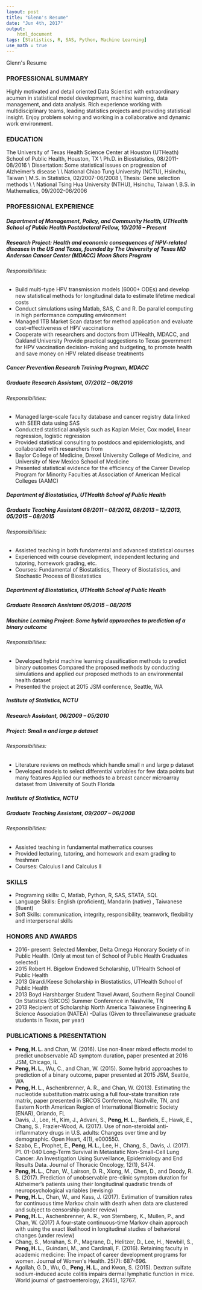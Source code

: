 ```yaml
---
layout: post
title: "Glenn's Resume"
date: "Jun 4th, 2017"
output:
    html_document
tags: [Statistics, R, SAS, Python, Machine Learning]
use_math : true
---
```

Glenn's Resume

### PROFESSIONAL SUMMARY
Highly motivated and detail oriented Data Scientist with extraordinary acumen in statistical model development, machine learning, data management, and data analysis. Rich experience working with multidisciplinary teams, leading statistics projects and providing statistical insight. Enjoy problem solving and working in a collaborative and dynamic work environment. 

### EDUCATION
The University of Texas Health Science Center at Houston (UTHeath) School of Public Health, Houston, TX \\
Ph.D. in Biostatistics, 08/2011-08/2016 \\
Dissertation: Some statistical issues on progression of Alzheimer’s disease \\
\\
National Chiao Tung University (NCTU), Hsinchu, Taiwan \\
M.S. in Statistics, 02/2007-06/2008 \\
Thesis: Gene selection methods \\
\\
National Tsing Hua University (NTHU), Hsinchu, Taiwan	\\
B.S. in Mathematics, 09/2002-06/2006

### PROFESSIONAL EXPERIENCE
##### Department of Management, Policy, and Community Health, UTHealth School of Public Health    Postdoctoral Fellow, 10/2016 – Present
##### Research Project:  Health and economic consequences of HPV-related diseases in the US and Texas, founded by The University of Texas MD Anderson Cancer Center (MDACC) Moon Shots Program
###### Responsibilities:
* Build multi-type HPV transmission models (6000+ ODEs) and develop new statistical methods for longitudinal data to estimate lifetime medical costs
* Conduct simulations using Matlab, SAS, C and R. Do parallel computing in high performance computing environment
* Managed 1TB Market Scan dataset for method application and evaluate cost-effectiveness of HPV vaccinations
* Cooperate with researchers and doctors from UTHealth, MDACC, and Oakland University
Provide practical suggestions to Texas government for HPV vaccination decision-making and budgeting, to promote health and save money on HPV related disease treatments

##### Cancer Prevention Research Training Program, MDACC
##### Graduate Research Assistant, 07/2012 – 08/2016
###### Responsibilities:
* Managed large-scale faculty database and cancer registry data linked with SEER data using SAS
* Conducted statistical analysis such as Kaplan Meier, Cox model, linear regression, logistic regression
* Provided statistical consulting to postdocs and epidemiologists, and collaborated with researchers from
* Baylor College of Medicine, Drexel University College of Medicine, and University of New Mexico School of Medicine
* Presented statistical evidence for the efficiency of the Career Develop Program for Minority Faculties at Association of American Medical Colleges (AAMC)

##### Department of Biostatistics, UTHealth School of Public Health
##### Graduate Teaching Assistant 08/2011 – 08/2012, 08/2013 – 12/2013, 05/2015 – 08/2015
###### Responsibilities: 
* Assisted teaching in both fundamental and advanced statistical courses
* Experienced with course development, independent lecturing and tutoring, homework grading, etc.
* Courses: Fundamental of Biostatistics, Theory of Biostatistics, and Stochastic Process of Biostatistics

##### Department of Biostatistics, UTHealth School of Public Health
##### Graduate Research Assistant 05/2015 – 08/2015
##### Machine Learning Project:  Some hybrid approaches to prediction of a binary outcome
###### Responsibilities:  
* Developed hybrid machine learning classification methods to predict binary outcomes
Compared the proposed methods by conducting simulations and applied our proposed methods to an environmental health dataset 
* Presented the project at 2015 JSM conference, Seattle, WA 

##### Institute of Statistics, NCTU 
##### Research Assistant, 06/2009 – 05/2010 
##### Project:  Small n and large p dataset 
###### Responsibilities:  
* Literature reviews on methods which handle small n and large p dataset
* Developed models to select differential variables for few data points but many features
Applied our methods to a breast cancer microarray dataset from University of South Florida

##### Institute of Statistics, NCTU
##### Graduate Teaching Assistant, 09/2007 – 06/2008
###### Responsibilities: 
* Assisted teaching in fundamental mathematics courses 
* Provided lecturing, tutoring, and homework and exam grading to freshmen 
* Courses: Calculus I and Calculus II 

### SKILLS
* Programing skills: C, Matlab, Python, R, SAS, STATA, SQL
* Language Skills: English (proficient), Mandarin (native) , Taiwanese (fluent)
* Soft Skills: communication, integrity, responsibility, teamwork, flexibility and interpersonal skills

### HONORS AND AWARDS
* 2016- present: Selected Member, Delta Omega Honorary Society of in Public Health. (Only at most ten of School of Public Health Graduates selected)
* 2015 Robert H. Bigelow Endowed Scholarship, UTHealth School of Public Health
* 2013 Girardi/Keese Scholarship in Biostatistics, UTHealth School of Public Health
* 2013 Boyd Harshbarger Student Travel Award, Southern Reginal Council On Statistics (SRCOS) Summer Conference in Nashville, TN 
* 2013 Recipient of Scholarship North America Taiwanese Engineering & Science Association (NATEA) -Dallas (Given to threeTaiwanese graduate students in Texas, per year)

### PUBLICATIONS & PRESENTATION
* __Peng, H. L.__ and Chan, W. (2016). Use non-linear mixed effects model to predict unobservable AD symptom duration, paper presented at 2016 JSM, Chicago, IL
* __Peng, H. L.__, Wu, C., and Chan, W. (2015). Some hybrid approaches to prediction of a binary outcome, paper presented at 2015 JSM, Seattle, WA
* __Peng, H. L.__, Aschenbrenner, A. R., and Chan, W. (2013). Estimating the nucleotide substitution matrix using a full four-state transition rate matrix, paper presented in SRCOS Conference, Nashville, TN, and Eastern North American Region of International Biometric Society (ENAR), Orlando, FL
* Davis, J., Lee, H., Kim, J., Advani, S., __Peng, H. L.__, Banfiels, E., Hawk, E., Chang, S., Frazier-Wood, A. (2017). Use of non-steroidal anti-inflammatory drugs in U.S. adults: Changes over time and by demographic. Open Heart, 4(1), e000550.
* Szabo, E., Prophet, E., __Peng, H. L.__, Lee, H., Chang, S., Davis, J. (2017). P1. 01-040 Long-Term Survival in Metastatic Non-Small-Cell Lung Cancer: An Investigation Using Surveillance, Epidemiology and End Results Data. Journal of Thoracic Oncology, 12(1), S474.
* __Peng, H. L.__, Chan, W., Lairson, D. R., Xiong, M., Chen, D., and Doody, R. S. (2017). Prediction of unobservable pre-clinic symptom duration for Alzheimer’s patients using their longitudinal quadratic trends of neuropsychological variables (revising)
* __Peng, H. L.__, Chan, W., and Kass, J. (2017). Estimation of transition rates for continuous time Markov chain with death when data are clustered and subject to censorship (under review)
* __Peng, H. L.__, Aschenbrenner, A. R., von Sternberg, K., Mullen, P., and Chan, W. (2017) A four-state continuous-time Markov chain approach with using the exact likelihood in longitudinal studies of behavioral changes (under review)
* Chang, S., Morahan, S. P., Magrane, D., Helitzer, D., Lee, H., Newbill, S., __Peng, H. L.__, Guindani, M., and Cardinali, F. (2016). Retaining faculty in academic medicine: The impact of career development programs for women. Journal of Women's Health. 25(7): 687-696.
* Agollah, G.D., Wu, G., __Peng, H. L.__, and Kwon, S. (2015). Dextran sulfate sodium-induced acute colitis impairs dermal lymphatic function in mice. World journal of gastroenterology, 21(45), 12767.

